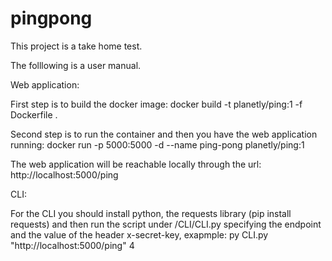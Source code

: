 # pingpong

This project is a take home test.

The folllowing is a user manual.

Web application:

First step is to build the docker image: docker build -t planetly/ping:1 -f Dockerfile  .

Second step is to run the container and then you have the web application running: docker run -p 5000:5000 -d --name ping-pong planetly/ping:1

The web application will be reachable locally through the url: http://localhost:5000/ping

CLI:

For the CLI you should install python, the requests library (pip install requests) and then run the script under /CLI/CLI.py specifying the endpoint and the value of the header x-secret-key, exapmple: py CLI.py "http://localhost:5000/ping" 4
